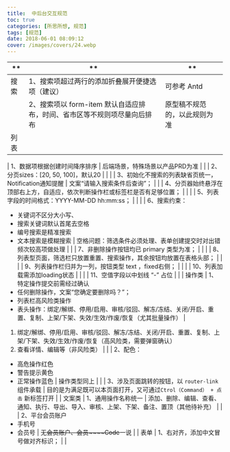 ```yaml
---
title:  中后台交互规范
toc: true
categories: [所思所想, 规范]
tags: [规范]
date: 2018-06-01 08:09:12
cover: /images/covers/24.webp
---
```


| ** | ** | ** |
| --- | --- | --- |
| 搜索 | 1、搜索项超过两行的添加折叠展开便捷选项（建议） | 可参考 Antd |
|  | 2、搜索项以 form-item 默认自适应排布，时间、省市区等不规则项尽量向后排布 | 原型稿不规范的，以此规则为准 |
| 列表

 | 1、数据项根据创建时间降序排序 | 后端场景，特殊场景以产品PRD为准 |
|  | 2、分页sizes：[20, 50, 100]，默认20 |  |
|  | 3、初始化不搜索的列表缺省页统一，Notification通知提醒 | 文案“请输入搜索条件后查询”； |
|  | 4、分页器始终悬浮在顶部右上方，自适应，依次判断操作栏或标签栏是否有足够位置； |  |
|  | 5、列表字段的时间格式：YYYY-MM-DD hh:mm:ss； |  |
|  | 6、搜索约束：
- 关键词不区分大小写、
- 搜索关键词默认首尾去空格
- 编号搜索是精准搜索
- 文本搜索是模糊搜索
 | 空格问题：筛选条件必须处理、表单创建提交时对出错频次较高项做处理 |
|  | 7、非删除操作按钮均已 primary 类型为准； |  |
|  | 8、列表型页面，筛选栏只放置重置、搜索操作，其余按钮均放置在表格头部； |  |
|  | 9、列表操作栏归并为一列，按钮类型 text ，fixed右侧； |  |
|  | 10、列表加载需添加loading状态 |  |
|  | 11、空值字段以中划线 “-” 占位 |  |
| 操作类 | 1、特定操作提交前需经过确认
- 任何删除操作，文案“您确定要删除吗？”；
- 列表栏高风险类操作
- 表头操作：绑定/解绑、停用/启用、审核/驳回、解冻/冻结、关闭/开启、重置、复制、上架/下架、失效/生效/作废/恢复（尤其批量操作）
 | 
1. 绑定/解绑、停用/启用、审核/驳回、解冻/冻结、关闭/开启、重置、复制、上架/下架、失效/生效/作废/恢复（高风险类，需要弹窗确认）
1. 查看详情、编辑等（非风险类）
 |
|  | 2、配色：
- 高危操作红色
- 警告提示黄色
- 正常操作蓝色
 | 操作类型同上 |
|  | 3、涉及页面跳转的按钮，以 `router-link` 组件承载 | 目的是为满足既可以本页面打开，又可通过`Ctrol（Command） + 点击` 新标签打开 |
| 文案类 | 1、通用操作名称统一 | 添加、删除、编辑、查看、通知、执行、导出、导入、审核、上架、下架、备注、置顶（其他待补充） |
|  | 2、平台会员账户
- 手机号
- 会员号
 | 无~~会员账户、会员~~~~Code~~一说 |
| 表单 | 1、右对齐，添加中文冒号做对齐标识； |  |

 
